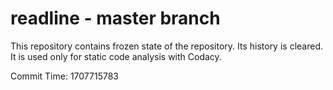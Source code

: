 # readline - master branch

This repository contains frozen state of the repository.
Its history is cleared. It is used only for static code
analysis with Codacy.

Commit Time: 1707715783